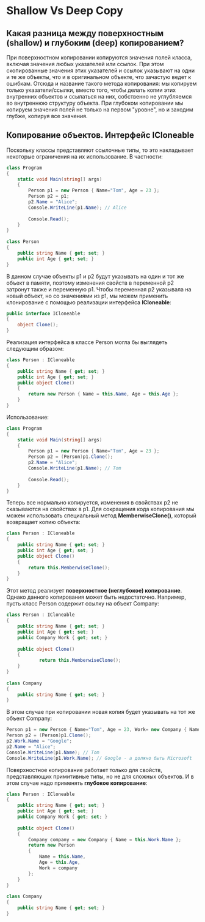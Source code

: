# Shallow Vs Deep Copy

## Какая разница между поверхностным (shallow) и глубоким (deep) копированием?

При поверхностном копировании копируются значения полей класса, включая значения любых указателей или ссылок. При этом скопированные значения этих указателей и ссылок указывают на одни и те же объекты, что и в оригинальном объекте, что зачастую ведет к ошибкам. Отсюда и название такого метода копирования: мы копируем только указатели/ссылки, вместо того, чтобы делать копии этих внутренних объектов и ссылаться на них, собственно не углубляемся во внутреннюю структуру объекта. При глубоком копировании мы копируем значения полей не только на первом "уровне", но и заходим глубже, копируя все значения.

## Копирование объектов. Интерфейс ICloneable

Поскольку классы представляют ссылочные типы, то это накладывает некоторые ограничения на их использование. В частности:

```csharp
class Program
{
    static void Main(string[] args)
    {
        Person p1 = new Person { Name="Tom", Age = 23 };
        Person p2 = p1;
        p2.Name = "Alice";
        Console.WriteLine(p1.Name); // Alice
 
        Console.Read();
    }
}
 
class Person
{
    public string Name { get; set; }
    public int Age { get; set; }
}
```

В данном случае объекты p1 и p2 будут указывать на один и тот же объект в памяти, поэтому изменения свойств в переменной p2 затронут также и переменную p1.
Чтобы переменная p2 указывала на новый объект, но со значениями из p1, мы можем применить клонирование с помощью реализации интерфейса **ICloneable**:

```csharp
public interface ICloneable
{
    object Clone();
}
```
Реализация интерфейса в классе Person могла бы выглядеть следующим образом:

```csharp
class Person : ICloneable
{
    public string Name { get; set; }
    public int Age { get; set; }
    public object Clone()
    {
        return new Person { Name = this.Name, Age = this.Age };
    }
}
```
Использование:

```csharp
class Program
{
    static void Main(string[] args)
    {
        Person p1 = new Person { Name="Tom", Age = 23 };
        Person p2 = (Person)p1.Clone();
        p2.Name = "Alice";
        Console.WriteLine(p1.Name); // Tom
 
        Console.Read();
    }
}
```
Теперь все нормально копируется, изменения в свойствах p2 не сказываются на свойствах в p1.
Для сокращения кода копирования мы можем использовать специальный метод **MemberwiseClone()**, который возвращает копию объекта:

```csharp
class Person : ICloneable
{
    public string Name { get; set; }
    public int Age { get; set; }
    public object Clone()
    {
        return this.MemberwiseClone();
    }
}
```
Этот метод реализует **поверхностное (неглубокое) копирование**. Однако данного копирования может быть недостаточно. Например, пусть класс Person содержит ссылку на объект Company:

```csharp
class Person : ICloneable
{
    public string Name { get; set; }
    public int Age { get; set; }
    public Company Work { get; set; }
 
    public object Clone()
    {
            return this.MemberwiseClone();
    }
}
 
class Company
{
    public string Name { get; set; }
}
```
В этом случае при копировании новая копия будет указывать на тот же объект Company:

```csharp
Person p1 = new Person { Name="Tom", Age = 23, Work= new Company { Name = "Microsoft" } };
Person p2 = (Person)p1.Clone();
p2.Work.Name = "Google";
p2.Name = "Alice";
Console.WriteLine(p1.Name); // Tom
Console.WriteLine(p1.Work.Name); // Google - а должно быть Microsoft
```
Поверхностное копирование работает только для свойств, представляющих примитивные типы, но не для сложных объектов. И в этом случае надо применять **глубокое копирование**:

```csharp
class Person : ICloneable
{
    public string Name { get; set; }
    public int Age { get; set; }
    public Company Work { get; set; }
 
    public object Clone()
    {
        Company company = new Company { Name = this.Work.Name };
        return new Person
        {
            Name = this.Name,
            Age = this.Age,
            Work = company
        };
    }
}
 
class Company
{
    public string Name { get; set; }
}
```